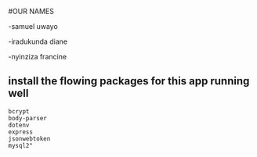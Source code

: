 #OUR NAMES

-samuel uwayo

-iradukunda diane

-nyinziza francine


## install the flowing packages for this app running well


    bcrypt
    body-parser
    dotenv
    express
    jsonwebtoken
    mysql2"